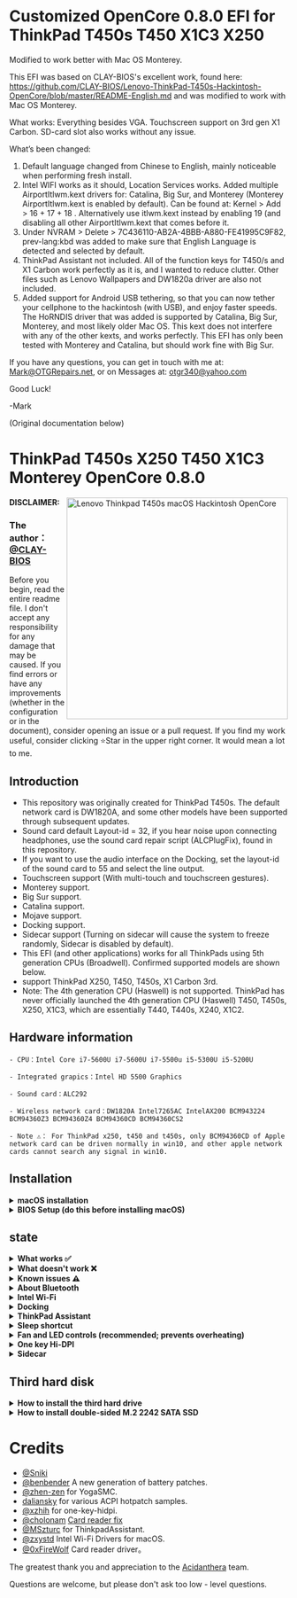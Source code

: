# Customized OpenCore 0.8.0 EFI for ThinkPad T450s T450 X1C3 X250
Modified to work better with Mac OS Monterey. 

This EFI was based on CLAY-BIOS's excellent work, found here: https://github.com/CLAY-BIOS/Lenovo-ThinkPad-T450s-Hackintosh-OpenCore/blob/master/README-English.md and was modified to work with Mac OS Monterey. 

What works: Everything besides VGA. Touchscreen support on 3rd gen X1 Carbon. SD-card slot also works without any issue.

What’s been changed:

1. Default language changed from Chinese to English, mainly noticeable when performing fresh install.
2. Intel WIFI works as it should, Location Services works. Added multiple AirportItlwm.kext drivers for: Catalina, Big Sur, and Monterey (Monterey AirportItlwm.kext is enabled by default). Can be found at: Kernel > Add > 16 + 17 + 18 . Alternatively use itlwm.kext instead by enabling 19 (and disabling all other AirportItlwm.kext that comes before it.
3. Under NVRAM > Delete > 7C436110-AB2A-4BBB-A880-FE41995C9F82, prev-lang:kbd was added to make sure that English Language is detected and selected by default.
4. ThinkPad Assistant not included. All of the function keys for T450/s and X1 Carbon work perfectly as it is, and I wanted to reduce clutter. Other files such as Lenovo Wallpapers and DW1820a driver are also not included.
5. Added support for Android USB tethering, so that you can now tether your cellphone to the hackintosh (with USB), and enjoy faster speeds. The HoRNDIS driver that was added is supported by Catalina, Big Sur, Monterey, and most likely older Mac OS. This kext does not interfere with any of the other kexts, and works perfectly.
This EFI has only been tested with Monterey and Catalina, but should work fine with Big Sur.

If you have any questions, you can get in touch with me at: Mark@OTGRepairs.net, or on Messages at: otgr340@yahoo.com

Good Luck!

-Mark

(Original documentation below)
# ThinkPad T450s X250 T450 X1C3 Monterey OpenCore 0.8.0
<img align="right" src="/picture/Thismachine.png" alt="Lenovo Thinkpad T450s macOS Hackintosh OpenCore" width="400">

**DISCLAIMER:**

### The author：[@CLAY-BIOS](https://github.com/CLAY-BIOS)  
Before you begin, read the entire readme file.
I don't accept any responsibility for any damage that may be caused.
If you find errors or have any improvements (whether in the configuration or in the document), consider opening an issue or a pull request.
If you find my work useful, consider clicking ⭐️Star in the upper right corner.
It would mean a lot to me.


## Introduction

- This repository was originally created for ThinkPad T450s. The default network card is DW1820A, and some other models have been supported through subsequent updates.
- Sound card default Layout-id = 32, if you hear noise upon connecting headphones, use the sound card repair script (ALCPlugFix), found in this repository.
- If you want to use the audio interface on the Docking, set the layout-id of the sound card to 55 and select the line output.
- Touchscreen support (With multi-touch and touchscreen gestures).
- Monterey support.
- Big Sur support.
- Catalina support.
- Mojave support.
- Docking support.
- Sidecar support (Turning on sidecar will cause the system to freeze randomly, Sidecar is disabled by default).
- This EFI (and other applications) works for all ThinkPads using 5th generation CPUs (Broadwell). Confirmed supported models are shown below.
- support ThinkPad X250, T450, T450s, X1 Carbon 3rd.
- Note: The 4th generation CPU (Haswell) is not supported. ThinkPad has never officially launched the 4th generation CPU (Haswell) T450, T450s, X250, X1C3, which are essentially T440, T440s, X240, X1C2.

## Hardware information
```  
- CPU：Intel Core i7-5600U i7-5600U i7-5500u i5-5300U i5-5200U

- Integrated grapics：Intel HD 5500 Graphics 

- Sound card：ALC292

- Wireless network card：DW1820A Intel7265AC IntelAX200 BCM943224 BCM94360Z3 BCM94360Z4 BCM94360CD BCM94360CS2

- Note ⚠️： For ThinkPad x250, t450 and t450s, only BCM94360CD of Apple network card can be driven normally in win10, and other apple network cards cannot search any signal in win10.
```
## Installation

<details>  
<summary><strong>macOS installation</strong></summary>
</br>

1. [Create an installation media](https://dortania.github.io/OpenCore-Install-Guide/installer-guide/#making-the-installer)
1. Download the [latest EFI folder](https://github.com/CLAY-BIOS/Lenovo-ThinkPad-T450s-Hackintosh-Big-Sur-OpenCore/releases) and copy it into the ESP partiton
1. Change your BIOS settings according to the table below
1. Boot from the USB installer (press `F12` to choose boot volume) and [start the installation process](https://dortania.github.io/OpenCore-Install-Guide/installation/installation-process.html#booting-the-opencore-usb)
1. If your internal hard drive doesn't show up during installation, go back to the main screen (by cancelling the installation), open the Disk Utility and format it as APFS.

</details>

<details>  
<summary><strong>BIOS Setup (do this before installing macOS)</strong></summary>
</br>

**BIOS (1.37):**
-  Security -> Security Chip`: **Disabled**;
-  Memory Protection -> Execution Prevention`: **Enabled**;
-  Virtualization -> Intel Virtualization Technology`: **Enabled**;
-  Internal Device Access -> Bottom Cover Tamper Detection`: must be **Disabled**;
-  Anti-Theft -> Current Setting`: **Disabled**;
-  Anti-Theft -> Computrace -> Current Setting`: **Disabled**;
-  Secure Boot -> Secure Boot`: **Disabled**;
-  UEFI/Legacy Boot`: **UEFI Only**;
-  CSM Support`: **Yes**.

</details>

## state
<details>  
<summary><strong>What works ✅</strong></summary>
</br>
 
- [x] CPU Power management
- [x] Intel HD 5500 Graphics 
- [x] USB
- [x] Camera
- [x] Sleep/wake up/shut down/restart
- [x] Intel Gigabit Ethernet (you can't use the Ethernet interface on your laptop after connecting to the docking station)
- [x] Wifi, Bluetooth, Airdrop, Handoff, Continuity     (Using intel-Wi-Fi may cause no sound after waking up)
- [x] iMessage, FaceTime, App Store, iTunes Store
- [x] Speaker and headphone jack    
- [x] Battery and complete battery information
- [x] Keyboard maps and hotkeys with [ThinkpadAssistant](https://github.com/MSzturc/ThinkpadAssistant) 
- [x] Trackpad, TrackPoint, and the physical button 
- [x] Touchscreen      (With multi-touch and touchscreen gestures)
- [x] Mini DisplayPort
- [x] SD card reader    
- [x] Docking USB
- [x] Docking Ethernet
- [x] Docking Audio     ( Set layout-id of sound card to 55. )
- [x] Docking VGA
- [x] Docking DisplayPort
- [x] Docking DVI
- [x] Docking HDMI
- [x] Sidecar (Sidecar may cause system instability. Sidecar is disabled by default.)

</details>

<details>  
<summary><strong>What doesn't work ❌</strong></summary>
</br>

- [ ] VGA
- [ ] The fingerprint

</details>

<details>  
<summary><strong>Known issues ⚠️</strong></summary>
</br>

1. An external 4K monitor needs to unlock the advanced BIOS options to modify the DVMT, but this is difficult to implement and requires a simple method.
2. Due to DVMT limitation, the maximum resolution is only 2K-60hz. If your screen resolution exceeds 2K-60hz, the screen will be black.
3. When you sleep with Wi-Fi turned off, Wi-Fi cannot be turned on, and you need to sleep again to turn it on.
4. The docking graphics interface has no audio output.
5. Turning on sidecar will cause the system to freeze randomly.
6. the ThinkPad X1 carbon 3rd docking station cannot use the Ethernet interface because there is no corresponding driver support in the MacOS.
7. In MacOS Monterey, the Airdrop can only receive but not send.
8. There are some problems with Bluetooth in MacOS Monterey, and there is no solution at present.

</details>

<details>  
<summary><strong>About Bluetooth</strong></summary>
</br>

- 1.Because Apple modified the Bluetooth stack in MacOS Monterey, Bluetooth cannot be used normally in MacOS Monterey.
- 2.In MacOS Monterey, use brcmbluetoothinjector.kext + BlueToolFixup.Kext to drive brcm Bluetooth.
- 3.In MacOS Monterey, use IntelBluetoothfirmware.kext + BlueToolFixup. Kext to drive Intel Bluetooth.
- 4.Even if Bluetooth is driven in MacOS Monterey, only some functions can be used.
- 5.reference resources:https://github.com/acidanthera/bugtracker/issues/1821

</details>

<details>  
<summary><strong>Intel Wi-Fi</strong></summary>
</br>

### instructions：
- Select this option in the config file according to your system version, default is Monterey.
![Intel-WiFi](./picture/Intel-WiFi.png)
</details>

<details>  
<summary><strong>Docking</strong></summary>
</br>

- Note⚠️: the ThinkPad X1 carbon 3rd docking(DU9026S1) station cannot use the Ethernet interface because there is no corresponding driver support in the MacOS.
- ThinkPad X250 ThinkPad T450 ThinkPad T450s docking(40A1、40A2) station can be used normally.
- Use of docking can cause sleep problems, the solution is to add SSDT-IGBE patch to config.plist->ACPI.
- Flap mode cannot be used with SSDT-IGBE patch.
- Up to three displays (including the built-in display) 
![Docking](./picture/Docking.png)

</details>

<details>  
<summary><strong>ThinkPad Assistant</strong></summary>
</br>

- Allows you to use all function keys on Thinkpad T450s X250 T450 laptop.
- Copy the ThinkpadAssistant into the Application folder.
- Start ThinkpadAssistant and check "Start when logged in" in the menu bar.
- F4: Mute / Unmute Microphone (with Status LED indication).
- F7: Screen mirroring / Screen extending.
- F8: Activate / Deactivate Wi-Fi.
- Left Shift+F8: Activate / Deactivate Bluetooth.
- F9: Open System Preferences.
- F12: Open Launchpad.
- FN+Space: Toggle Keyboard Backlight.
- PrtSc maps to F13: this can be set as screenshot in system preferences -> keyboard -> shortcut.

</details>

<details>  
<summary><strong>Sleep shortcut</strong></summary>
</br>

- FN + 4: Sleep shortcut key. (During sleep, press the sleep shortcut again to terminate sleep. This method is implemented by ACPI patch, and the function is the same as in Windows.)
- When using the power adapter to supply power, if you connect an external monitor. FN + 4 becomes (off/on) the built-in display.
(After pressing the sleep shortcut key, the display screen changes to the external monitor (the internal screen is turned off); press the sleep shortcut key again (the internal display turns on again).


</details>

<details>  
<summary><strong>Fan and LED controls (recommended; prevents overheating)</strong></summary>
</br>

1. Download and install [YogaSMC-App-Release.dmg](https://github.com/zhen-zen/YogaSMC/releases) 
1. Install and open the application
1. Choose "Auto" from the menubar icon
1. Check the "Start at Login" option

</details>

<details>  
<summary><strong>One key Hi-DPI</strong></summary>
</br>

1. reference: https://github.com/xzhih/one-key-hidpi

</details>

</details>

<details>  
<summary><strong>Sidecar</strong></summary>
</br>

![Sidecar-1](./picture/Sidecar-1.png)

</details>

## Third hard disk 
<details>  
<summary><strong>How to install the third hard drive  </strong></summary>
</br>

1. ThinkPad X250 ThinkPad T450 ThinkPad T450s Can expand the third hard drive.
1. Purchase the third hard drive expansion board (pictured), which only supports single-sided M.2 2242 SATA SSD. 
![SATA-1](./picture/SATA-1.png)
1. Insert M.2 2242 SATA SSD。
![SATA-2](./picture/SATA-2.png)
1. Install it under the battery. 
![SATA-3](./picture/SATA-3.png)

</details>

<details>  
<summary><strong>How to install double-sided  M.2 2242 SATA SSD </strong></summary>
</br>


1. Insert the double-sided M.2 2242 SATA SSD into the expansion board. 
![SATA-4](./picture/SATA-4.png)
1. Then gently press down on the SSD and gently lift the expansion board. (This requires a little patience) .
![SATA-5](./picture/SATA-5.png)
![SATA-6](./picture/SATA-6.png)
1. Screw on the screws. 

</details>

# Credits

- [@Sniki](https://github.com/Sniki?tab=repositories) 
- [@benbender](https://github.com/benbender/x1c6-hackintosh/blob/experimental/EFI/OC/dsl/SSDT-BATX.dsl) A new generation of battery patches.
- [@zhen-zen](https://github.com/zhen-zen) for YogaSMC.
- [daliansky](https://github.com/daliansky/OC-little) for various ACPI hotpatch samples.  
- [@xzhih](https://github.com/xzhih) for one-key-hidpi.  
- [@cholonam](https://github.com/cholonam/Sinetek-rtsx) [Card reader fix](https://github.com/cholonam/Sinetek-rtsx/pull/18)
- [@MSzturc](https://github.com/MSzturc/ThinkpadAssistant) for ThinkpadAssistant.
- [@zxystd](https://github.com/OpenIntelWireless/itlwm) Intel Wi-Fi Drivers for macOS.
- [@0xFireWolf](https://github.com/0xFireWolf/RealtekCardReader) Card reader driver。

The greatest thank you and appreciation to the [Acidanthera](https://github.com/acidanthera) team.

Questions are welcome, but please don't ask too low - level questions.
